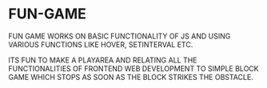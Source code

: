 # FUN-GAME

FUN GAME WORKS ON BASIC FUNCTIONALITY OF JS AND USING VARIOUS FUNCTIONS LIKE HOVER, SETINTERVAL ETC.

ITS FUN TO MAKE A PLAYAREA AND RELATING ALL THE FUNCTIONALITIES OF FRONTEND WEB DEVELOPMENT TO SIMPLE BLOCK GAME WHICH STOPS
AS SOON AS THE BLOCK STRIKES THE OBSTACLE.
